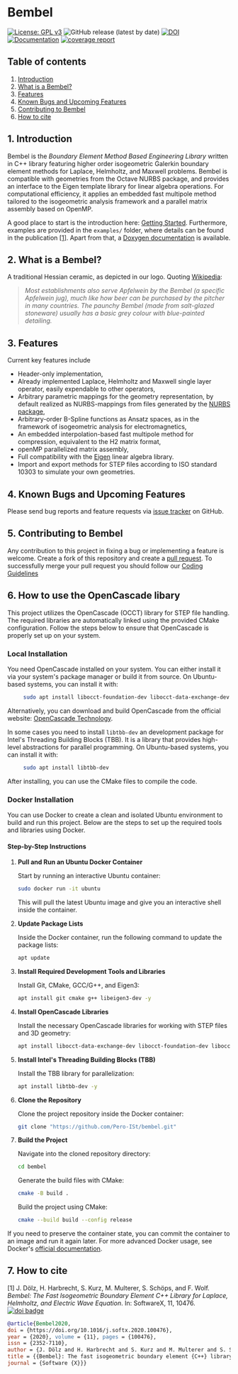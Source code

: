 <!-- This file is part of Bembel, the higher order C++ boundary element library.

Copyright (C) 2024 see <http://www.bembel.eu>

It was written as part of a cooperation of J. Doelz, H. Harbrecht, S. Kurz,
M. Multerer, S. Schoeps, and F. Wolf at Technische Universitaet Darmstadt,
Universitaet Basel, and Universita della Svizzera italiana, Lugano. This
source code is subject to the GNU General Public License version 3 and
provided WITHOUT ANY WARRANTY, see <http://www.bembel.eu> for further
information. -->
# Bembel
[![License: GPL v3](https://img.shields.io/badge/License-GPLv3-blue.svg)](https://www.gnu.org/licenses/gpl-3.0)
![GitHub release (latest by date)](https://img.shields.io/github/v/release/temf/bembel)
[![DOI](https://zenodo.org/badge/173278911.svg)](https://zenodo.org/badge/latestdoi/173278911)
[![Documentation](https://img.shields.io/badge/Documentation-Doxygen-blue)](https://temf.github.io/bembel/Doxy_out/html/index.html)
[![coverage report](https://temf.github.io/bembel/coverage/report/coverage.svg)](https://temf.github.io/bembel/coverage/report/report.html)
## Table of contents
1. [Introduction](#introduction)
2. [What is a Bembel?](#whatis)
3. [Features](#features)
4. [Known Bugs and Upcoming Features](#bugs)
5. [Contributing to Bembel](#contributing)
6. [How to cite](#cite)

## 1. Introduction <a name="introduction"></a>

Bembel is the *Boundary Element Method Based Engineering Library* written in C++ library featuring higher order isogeometric Galerkin boundary element methods for Laplace, Helmholtz, and Maxwell problems.
Bembel is compatible with geometries from the Octave NURBS package, and provides an interface to the Eigen template library for linear algebra operations.
For computational efficiency, it applies an embedded fast multipole method tailored to the isogeometric analysis framework and a parallel matrix assembly based on OpenMP.

A good place to start is the introduction here: [Getting Started](https://temf.github.io/bembel/Doxy_out/html/_getting_started.html).
Furthermore, examples are provided in the `examples/` folder, where details can be found in the publication [[1]](#1).
Apart from that, a [Doxygen documentation](https://temf.github.io/bembel/Doxy_out/html/index.html) is available.

## 2. What is a Bembel?<a name="whatis"></a>

A traditional Hessian ceramic, as depicted in our logo. 
Quoting [Wikipedia](https://en.wikipedia.org/wiki/Apfelwein):

> *Most establishments also serve Apfelwein by the Bembel (a specific Apfelwein
> jug), much like how beer can be purchased by the pitcher in many countries. The
> paunchy Bembel (made from salt-glazed stoneware) usually has a basic grey colour
> with blue-painted detailing.*

## 3. Features <a name="features"></a>

Current key features include

* Header-only implementation,
* Already implemented Laplace, Helmholtz and Maxwell single layer operator,
easily expendable to other operators,
* Arbitrary parametric mappings for the geometry representation, by default
realized as NURBS-mappings from files generated by the
[NURBS package](https://octave.sourceforge.io/nurbs/),
* Arbitrary-order B-Spline functions as Ansatz spaces, as in
the framework of isogeometric analysis for electromagnetics,
* An embedded interpolation-based fast multipole method for compression,
equivalent to the H2 matrix format,
* openMP parallelized matrix assembly,
* Full compatibility with the [Eigen](http://eigen.tuxfamily.org/) linear algebra library.
* Import and export methods for STEP files according to ISO standard 10303 to simulate your own geometries.

## 4. Known Bugs and Upcoming Features <a name="bugs"></a>

Please send bug reports and feature requests via [issue tracker](https://github.com/Pero-ISt/bembel/issues) on GitHub.

## 5. Contributing to Bembel <a name="contributing"></a>

Any contribution to this project in fixing a bug or implementing a feature is welcome.
Create a fork of this repository and create a [pull request](https://github.com/Pero-ISt/bembel/pulls).
To successfully merge your pull request you should follow our [Coding Guidelines](https://temf.github.io/bembel/Doxy_out/html/coding_guidelines.html)


## 6. How to use the OpenCascade libary

This project utilizes the OpenCascade (OCCT) library for STEP file handling. The required libraries are automatically linked using the provided CMake configuration. Follow the steps below to ensure that OpenCascade is properly set up on your system.

### Local Installation  

You need OpenCascade installed on your system. You can either install it via your system's package manager or build it from source. On Ubuntu-based systems, you can install it with:
```bash 
     sudo apt install libocct-foundation-dev libocct-data-exchange-dev libocct-modeling-algorithms-dev libocct-modeling-data-dev libocct-ocaf-dev
```
Alternatively, you can download and build OpenCascade from the official website: [OpenCascade Technology](https://dev.opencascade.org/). 

In some cases you need to install ```libtbb-dev``` an development package for Intel's Threading Building Blocks (TBB). It is a library that provides high-level abstractions for parallel programming. On Ubuntu-based systems, you can install it with:
```bash 
     sudo apt install libtbb-dev
```
After installing, you can use the CMake files to compile the code.

### Docker Installation

You can use Docker to create a clean and isolated Ubuntu environment to build and run this project. Below are the steps to set up the required tools and libraries using Docker.

#### Step-by-Step Instructions

1. **Pull and Run an Ubuntu Docker Container**

   Start by running an interactive Ubuntu container:

   ```bash
   sudo docker run -it ubuntu
   ```

   This will pull the latest Ubuntu image and give you an interactive shell inside the container.

2. **Update Package Lists**

   Inside the Docker container, run the following command to update the package lists:

   ```bash
   apt update
   ```

3. **Install Required Development Tools and Libraries**

   Install Git, CMake, GCC/G++, and Eigen3:

   ```bash
   apt install git cmake g++ libeigen3-dev -y
   ```

4. **Install OpenCascade Libraries**

   Install the necessary OpenCascade libraries for working with STEP files and 3D geometry:

   ```bash
   apt install libocct-data-exchange-dev libocct-foundation-dev libocct-modeling-algorithms-dev libocct-modeling-data-dev libocct-ocaf-dev -y
   ```

5. **Install Intel's Threading Building Blocks (TBB)**

   Install the TBB library for parallelization:

   ```bash
   apt install libtbb-dev -y
   ```

6. **Clone the Repository**

   Clone the project repository inside the Docker container:

   ```bash
   git clone "https://github.com/Pero-ISt/bembel.git"
   ```

7. **Build the Project**

   Navigate into the cloned repository directory:

   ```bash
   cd bembel
   ```

   Generate the build files with CMake:

   ```bash
   cmake -B build .
   ```

   Build the project using CMake:

   ```bash
   cmake --build build --config release
   ```

If you need to preserve the container state, you can commit the container to an image and run it again later. For more advanced Docker usage, see Docker's [official documentation](https://docs.docker.com/).


## 7. How to cite <a name="cite"></a>

<a name="1">[1]</a> J. Dölz, H. Harbrecht, S. Kurz, M. Multerer, S. Schöps, and F. Wolf. *Bembel: The Fast Isogeometric Boundary Element C++ Library for Laplace, Helmholtz, and Electric Wave Equation*. In: SoftwareX, 11, 10476.
[![doi badge](https://img.shields.io/badge/DOI-10.1016/j.softx.2020.100476-blue)](https://doi.org/10.1016/j.softx.2020.100476)

<!-- {% raw %} -->
```bibtex
@article{Bembel2020,
doi = {https://doi.org/10.1016/j.softx.2020.100476},
year = {2020}, volume = {11}, pages = {100476},
issn = {2352-7110},
author = {J. Dölz and H. Harbrecht and S. Kurz and M. Multerer and S. Schöps and F. Wolf},
title = {{Bembel}: The fast isogeometric boundary element {C++} library for {Laplace}, {Helmholtz}, and electric wave equation},
journal = {Software {X}}}
```
<!-- {% endraw %} -->
